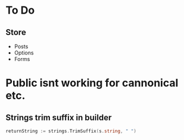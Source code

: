 # To Do

## Store
- Posts
- Options
- Forms

# Public isnt working for cannonical etc.

## Strings trim suffix in builder

```go
returnString := strings.TrimSuffix(s.string, " ")
```